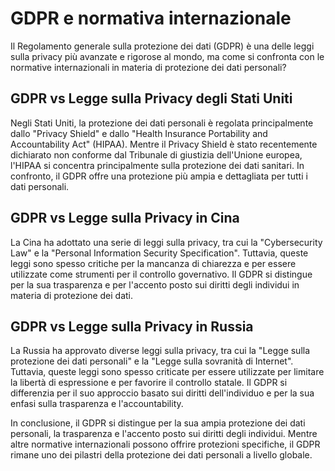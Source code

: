 # GDPR e normativa internazionale

Il Regolamento generale sulla protezione dei dati (GDPR) è una delle leggi sulla privacy più avanzate e rigorose al mondo, ma come si confronta con le normative internazionali in materia di protezione dei dati personali?

## GDPR vs Legge sulla Privacy degli Stati Uniti

Negli Stati Uniti, la protezione dei dati personali è regolata principalmente dallo "Privacy Shield" e dallo "Health Insurance Portability and Accountability Act" (HIPAA). Mentre il Privacy Shield è stato recentemente dichiarato non conforme dal Tribunale di giustizia dell'Unione europea, l'HIPAA si concentra principalmente sulla protezione dei dati sanitari. In confronto, il GDPR offre una protezione più ampia e dettagliata per tutti i dati personali.

## GDPR vs Legge sulla Privacy in Cina

La Cina ha adottato una serie di leggi sulla privacy, tra cui la "Cybersecurity Law" e la "Personal Information Security Specification". Tuttavia, queste leggi sono spesso critiche per la mancanza di chiarezza e per essere utilizzate come strumenti per il controllo governativo. Il GDPR si distingue per la sua trasparenza e per l'accento posto sui diritti degli individui in materia di protezione dei dati.

## GDPR vs Legge sulla Privacy in Russia

La Russia ha approvato diverse leggi sulla privacy, tra cui la "Legge sulla protezione dei dati personali" e la "Legge sulla sovranità di Internet". Tuttavia, queste leggi sono spesso criticate per essere utilizzate per limitare la libertà di espressione e per favorire il controllo statale. Il GDPR si differenzia per il suo approccio basato sui diritti dell'individuo e per la sua enfasi sulla trasparenza e l'accountability.

In conclusione, il GDPR si distingue per la sua ampia protezione dei dati personali, la trasparenza e l'accento posto sui diritti degli individui. Mentre altre normative internazionali possono offrire protezioni specifiche, il GDPR rimane uno dei pilastri della protezione dei dati personali a livello globale.
